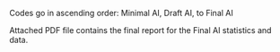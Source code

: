 Codes go in ascending order: Minimal AI, Draft AI, to Final AI

Attached PDF file contains the final report for the Final AI statistics and data.
